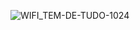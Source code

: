 ![WIFI_TEM-DE-TUDO-1024](https://github.com/user-attachments/assets/f2e9e68c-1fc9-4610-b7cd-5945ebadf361)
